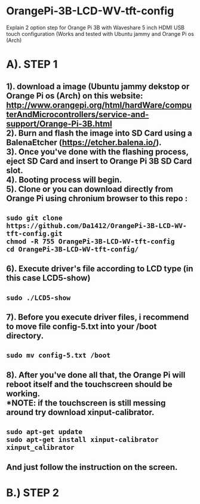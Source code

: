 # OrangePi-3B-LCD-WV-tft-config
Explain 2 option  step for Orange Pi 3B with Waveshare 5 inch HDMI USB touch configuration (Works and tested with Ubuntu jammy and Orange Pi os (Arch)

A). STEP 1
====================================================
1). download a image (Ubuntu jammy dekstop or Orange Pi os (Arch) on this website:
    http://www.orangepi.org/html/hardWare/computerAndMicrocontrollers/service-and-support/Orange-Pi-3B.html <br>
2). Burn and flash the image into SD Card using a BalenaEtcher (https://etcher.balena.io/).<br>
3). Once you've done with the flashing process, eject SD Card and insert to Orange Pi 3B SD Card slot. <br>
4). Booting process will begin. <br>
5). Clone or you can download directly from Orange Pi using chronium browser to this repo :
-----------------------------------------------------------------------------------------------------
``` sudo git clone https://github.com/Da1412/OrangePi-3B-LCD-WV-tft-config.git ``` <br>
``` chmod -R 755 OrangePi-3B-LCD-WV-tft-config ``` <br>
``` cd OrangePi-3B-LCD-WV-tft-config/ ``` <br>
-----------------------------------------------------------------------------------------------------
6). Execute driver's file according to LCD type (in this case LCD5-show) <br>
-----------------------------------------------------------------------------------------------------
``` sudo ./LCD5-show ``` <br>
-----------------------------------------------------------------------------------------------------
7). Before you execute driver files, i recommend to move file config-5.txt into your /boot directory. <br>
-----------------------------------------------------------------------------------------------------
```sudo mv config-5.txt /boot ```
-----------------------------------------------------------------------------------------------------
8). After you've done all that, the Orange Pi will reboot itself and the touchscreen should be working. <br>
 *NOTE: if the touchscreen is still messing around try download xinput-calibrator. <br>
 ----------------------------------------------------------------------------------------------------
 ``` sudo apt-get update ``` <br>
 ``` sudo apt-get install xinput-calibrator ``` <br>
 ``` xinput_calibrator ``` <br>
 ----------------------------------------------------------------------------------------------------
 And just follow the instruction on the screen.
 ----------------------------------------------------------------------------------------------------

 B.) STEP 2
 ================================================
 
